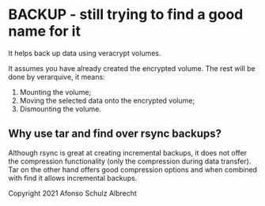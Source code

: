 

# BACKUP - still trying to find a good name for it

It helps back up data using veracrypt volumes. 

It assumes you have already created the encrypted volume.
The rest will be done by verarquive, it means:
1. Mounting the volume;
2. Moving the selected data onto the encrypted volume;
3. Dismounting the volume.


## Why use tar and find over rsync backups?

Although rsync is great at creating incremental backups, it does not offer the
compression functionality (only the compression during data transfer).
Tar on the other hand offers good compression options and when combined with find
it allows incremental backups. 


Copyright 2021 Afonso Schulz Albrecht

